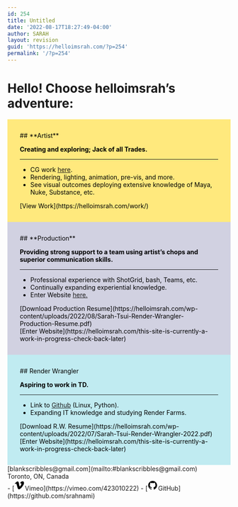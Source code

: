 ```yaml
---
id: 254
title: Untitled
date: '2022-08-17T18:27:49-04:00'
author: SARAH
layout: revision
guid: 'https://helloimsrah.com/?p=254'
permalink: '/?p=254'
---
```


# Hello! Choose helloimsrah’s adventure:

<div class="wp-block-columns alignwide is-layout-flex wp-container-956"><div class="wp-block-column has-text-color has-background has-link-color wp-elements-c63008297953969402e3a32d596c3810 is-layout-flow" style="background-color:#ffe97d;color:#000000;padding-top:2em;padding-right:2em;padding-bottom:2em;padding-left:2em">## **Artist**

**Creating and exploring; Jack of all Trades.**

- - - - - -

- CG work [here](https://helloimsrah.com/work/).
- Rendering, lighting, animation, pre-vis, and more.
- See visual outcomes deploying extensive knowledge of Maya, Nuke, Substance, etc.

<div class="wp-block-buttons alignfull is-horizontal is-content-justification-center is-layout-flex wp-container-949"><div class="wp-block-button has-custom-width wp-block-button__width-100">[View Work](https://helloimsrah.com/work/)</div></div></div><div class="wp-block-column has-text-color has-background has-link-color wp-elements-89b8962d88f9bc591aef8815c0b6ae77 is-layout-flow" style="background-color:#d1d1e1;color:#000000;padding-top:2em;padding-right:2em;padding-bottom:2em;padding-left:2em">## **Production**

**Providing strong support to a team using artist’s chops and superior communication skills.**

- - - - - -

- Professional experience with ShotGrid, bash, Teams, etc.
- Continually expanding experiential knowledge.
- Enter Website [here.](http://helloimsrah.com)

<div class="wp-block-buttons alignfull is-horizontal is-content-justification-center is-layout-flex wp-container-951"><div class="wp-block-button has-custom-width wp-block-button__width-100 is-style-fill">[Download Production Resume](https://helloimsrah.com/wp-content/uploads/2022/08/Sarah-Tsui-Render-Wrangler-Production-Resume.pdf)</div><div class="wp-block-button has-custom-width wp-block-button__width-100 is-style-fill">[Enter Website](https://helloimsrah.com/this-site-is-currently-a-work-in-progress-check-back-later)</div></div></div><div class="wp-block-column has-text-color has-background has-link-color wp-elements-9cda5c510c255426537fc8c5784b932e is-layout-flow" style="background-color:#c0ebf1;color:#000000;padding-top:2em;padding-right:2em;padding-bottom:2em;padding-left:2em">## Render Wrangler

**Aspiring to work in TD.**

- - - - - -

- Link to [Github](https://github.com/srahnami) (Linux, Python).
- Expanding IT knowledge and studying Render Farms.

<div class="wp-block-buttons alignfull is-horizontal is-content-justification-center is-layout-flex wp-container-953"><div class="wp-block-button has-custom-width wp-block-button__width-100">[Download R.W. Resume](https://helloimsrah.com/wp-content/uploads/2022/07/Sarah-Tsui-Render-Wrangler-2022.pdf)</div></div><div class="wp-block-buttons is-content-justification-center is-layout-flex wp-container-954"><div class="wp-block-button has-custom-width wp-block-button__width-100 is-style-fill">[Enter Website](https://helloimsrah.com/this-site-is-currently-a-work-in-progress-check-back-later)</div></div></div></div><div class="wp-block-columns alignwide is-layout-flex wp-container-961"><div class="wp-block-column is-layout-flow">[blankscribbles@gmail.com](mailto:#blankscribbles@gmail.com)

</div><div class="wp-block-column is-layout-flow">Toronto, ON, Canada

</div><div class="wp-block-column is-vertically-aligned-center is-layout-flow">- [<svg aria-hidden="true" focusable="false" height="24" version="1.1" viewbox="0 0 24 24" width="24" xmlns="http://www.w3.org/2000/svg"><path d="M22.396,7.164c-0.093,2.026-1.507,4.799-4.245,8.32C15.322,19.161,12.928,21,10.97,21c-1.214,0-2.24-1.119-3.079-3.359 c-0.56-2.053-1.119-4.106-1.68-6.159C5.588,9.243,4.921,8.122,4.206,8.122c-0.156,0-0.701,0.328-1.634,0.98L1.594,7.841 c1.027-0.902,2.04-1.805,3.037-2.708C6.001,3.95,7.03,3.327,7.715,3.264c1.619-0.156,2.616,0.951,2.99,3.321 c0.404,2.557,0.685,4.147,0.841,4.769c0.467,2.121,0.981,3.181,1.542,3.181c0.435,0,1.09-0.688,1.963-2.065 c0.871-1.376,1.338-2.422,1.401-3.142c0.125-1.187-0.343-1.782-1.401-1.782c-0.498,0-1.012,0.115-1.541,0.341 c1.023-3.35,2.977-4.977,5.862-4.884C21.511,3.066,22.52,4.453,22.396,7.164z"></path></svg><span class="wp-block-social-link-label screen-reader-text">Vimeo</span>](https://vimeo.com/423010222)
- [<svg aria-hidden="true" focusable="false" height="24" version="1.1" viewbox="0 0 24 24" width="24" xmlns="http://www.w3.org/2000/svg"><path d="M12,2C6.477,2,2,6.477,2,12c0,4.419,2.865,8.166,6.839,9.489c0.5,0.09,0.682-0.218,0.682-0.484 c0-0.236-0.009-0.866-0.014-1.699c-2.782,0.602-3.369-1.34-3.369-1.34c-0.455-1.157-1.11-1.465-1.11-1.465 c-0.909-0.62,0.069-0.608,0.069-0.608c1.004,0.071,1.532,1.03,1.532,1.03c0.891,1.529,2.341,1.089,2.91,0.833 c0.091-0.647,0.349-1.086,0.635-1.337c-2.22-0.251-4.555-1.111-4.555-4.943c0-1.091,0.39-1.984,1.03-2.682 C6.546,8.54,6.202,7.524,6.746,6.148c0,0,0.84-0.269,2.75,1.025C10.295,6.95,11.15,6.84,12,6.836 c0.85,0.004,1.705,0.114,2.504,0.336c1.909-1.294,2.748-1.025,2.748-1.025c0.546,1.376,0.202,2.394,0.1,2.646 c0.64,0.699,1.026,1.591,1.026,2.682c0,3.841-2.337,4.687-4.565,4.935c0.359,0.307,0.679,0.917,0.679,1.852 c0,1.335-0.012,2.415-0.012,2.741c0,0.269,0.18,0.579,0.688,0.481C19.138,20.161,22,16.416,22,12C22,6.477,17.523,2,12,2z"></path></svg><span class="wp-block-social-link-label screen-reader-text">GitHub</span>](https://github.com/srahnami)

</div></div>